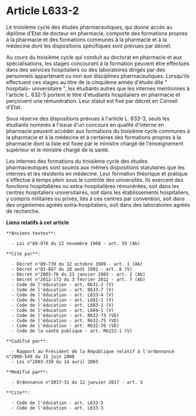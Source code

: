 # Article L633-2

Le troisième cycle des études pharmaceutiques, qui donne accès au diplôme d'Etat de docteur en pharmacie, comporte des
formations propres à la pharmacie et des formations communes à la pharmacie et à la médecine dont les dispositions
spécifiques sont prévues par décret. 

Au cours du troisième cycle qui conduit au doctorat en pharmacie et aux spécialisations, les stages concourant à la formation
peuvent être effectués dans des services hospitaliers ou des laboratoires dirigés par des personnels appartenant ou non aux
disciplines pharmaceutiques. Lorsqu'ils effectuent ces stages au titre de la cinquième année d'étude dite " hospitalo-
universitaire ", les étudiants autres que les internes mentionnés à l'article L. 632-5 portent le titre d'étudiants
hospitaliers en pharmacie et perçoivent une rémunération. Leur statut est fixé par décret en Conseil d'Etat. 

Sous réserve des dispositions prévues à l'article L. 633-3, seuls les étudiants nommés à l'issue d'un concours en qualité
d'interne en pharmacie peuvent accéder aux formations du troisième cycle communes à la pharmacie et à la médecine et à
certaines des formations propres à la pharmacie dont la liste est fixée par le ministre chargé de l'enseignement supérieur et
le ministre chargé de la santé. 

Les internes des formations du troisième cycle des études pharmaceutiques sont soumis aux mêmes dispositions statutaires que
les internes et les résidents en médecine. Leur formation théorique et pratique s'effectue à temps plein sous le contrôle des
universités. Ils exercent des fonctions hospitalières ou extra-hospitalières rémunérées, soit dans les centres hospitaliers
universitaires, soit dans les établissements hospitaliers, y compris militaires ou privés, liés à ces centres par convention,
soit dans des organismes agréés extra-hospitaliers, soit dans des laboratoires agréés de recherche.

**Liens relatifs à cet article**

	**Anciens textes**:

	  - Loi n°68-978 du 12 novembre 1968 - art. 59 (Ab)

	**Cité par**:

	  - Décret n°89-739 du 12 octobre 1989 - art. 1 (Ab)
	  - Décret n°92-867 du 28 août 1992 - art. 8 (V)
	  - Décret n°2003-76 du 23 janvier 2003 - art. 2 (Ab)
	  - Décret n°2012-172 du 3 février 2012 - art. 7 (Ab)
	  - Code de l'éducation - art. D631-2 (V)
	  - Code de l'éducation - art. D633-7 (V)
	  - Code de l'éducation - art. L633-4 (V)
	  - Code de l'éducation - art. L681-1 (V)
	  - Code de l'éducation - art. L683-1 (V)
	  - Code de l'éducation - art. L684-1 (V)
	  - Code de l'éducation - art. R632-73 (VD)
	  - Code de l'éducation - art. R632-75 (VD)
	  - Code de l'éducation - art. R632-76 (VD)
	  - Code de la santé publique - art. R6153-1 (V)

	**Codifié par**:

	  - Rapport au Président de la République relatif à l'ordonnance n°2000-549 du 15 juin 2000
	  - Loi n°2003-339 du 14 avril 2003

	**Modifié par**:

	  - Ordonnance n°2017-31 du 12 janvier 2017 - art. 3

	**Cite**:

	  - Code de l'éducation - art. L632-5
	  - Code de l'éducation - art. L633-3
